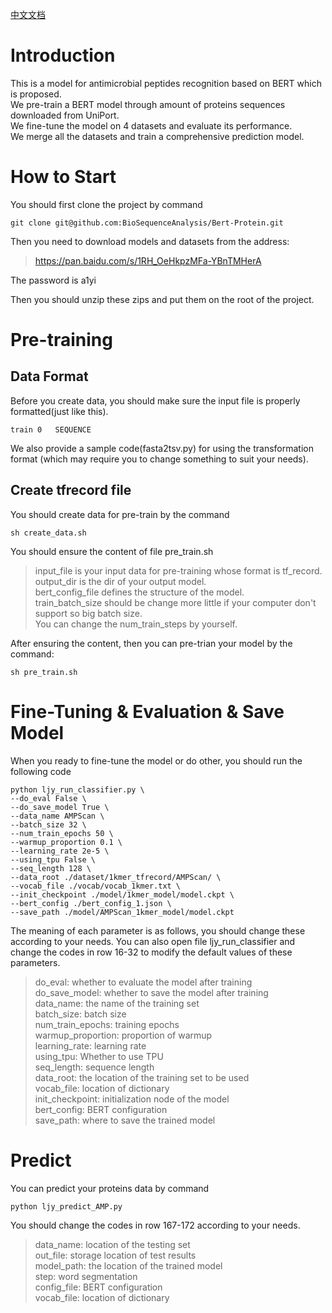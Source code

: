 [中文文档](https://github.com/JianyuanLin/Bert-Protein/blob/master/README_ZH.md)

# Introduction

This is a model for antimicrobial peptides recognition based on BERT which is proposed.\
We pre-train a BERT model through amount of proteins sequences downloaded from UniPort.\
We fine-tune the model on 4 datasets and evaluate its performance.\
We merge all the datasets and train a comprehensive prediction model.

# How to Start

You should first clone the project by command

```
git clone git@github.com:BioSequenceAnalysis/Bert-Protein.git
```

Then you need to download models and datasets from the address:

>https://pan.baidu.com/s/1RH_OeHkpzMFa-YBnTMHerA

The password is a1yi

Then you should unzip these zips and put them on the root of the project.
 # Pre-training

 ## Data Format
Before you create data, you should make sure the input file is properly formatted(just like this).
```
train 0   SEQUENCE
```
We also provide a sample code(fasta2tsv.py) for using the transformation format (which may require you to change something to suit your needs).
 ## Create tfrecord file

 You should create data for pre-train by the command

```sh create_data.sh```

You should ensure the content of file pre_train.sh
>input_file is your input data for pre-training whose format is tf_record.\
>output_dir is the dir of your output model.\
>bert_config_file defines the structure of the model.\
>train_batch_size should be change more little if your computer don't support so big batch size.\
>You can change the num_train_steps by yourself.

After ensuring the content, then you can pre-trian your model by the command:

```sh pre_train.sh```

 # Fine-Tuning & Evaluation & Save Model
 When you ready to fine-tune the model or do other, you should run the following code

 ```
 python ljy_run_classifier.py \
 --do_eval False \
 --do_save_model True \
 --data_name AMPScan \
 --batch_size 32 \
 --num_train_epochs 50 \
 --warmup_proportion 0.1 \
 --learning_rate 2e-5 \
 --using_tpu False \
 --seq_length 128 \
 --data_root ./dataset/1kmer_tfrecord/AMPScan/ \
 --vocab_file ./vocab/vocab_1kmer.txt \
 --init_checkpoint ./model/1kmer_model/model.ckpt \
 --bert_config ./bert_config_1.json \
 --save_path ./model/AMPScan_1kmer_model/model.ckpt
 ```

The meaning of each parameter is as follows, you should change these according to your needs. You can also open file ljy_run_classifier and change the codes in row 16-32 to modify the default values of these parameters.

> do_eval: whether to evaluate the model after training\
> do_save_model: whether to save the model after training\
> data_name: the name of the training set\
> batch_size: batch size\
> num_train_epochs: training epochs\
> warmup_proportion: proportion of warmup\
> learning_rate: learning rate\
> using_tpu: Whether to use TPU\
> seq_length: sequence length\
> data_root: the location of the training set to be used\
> vocab_file: location of dictionary\
> init_checkpoint: initialization node of the model\
> bert_config: BERT configuration\
> save_path: where to save the trained model


 # Predict

You can predict your proteins data by command

```python ljy_predict_AMP.py```

 You should change the codes in row 167-172 according to your needs.

> data_name: location of the testing set\
> out_file: storage location of test results\
> model_path: the location of the trained model\
> step: word segmentation\
> config_file: BERT configuration\
> vocab_file: location of dictionary
